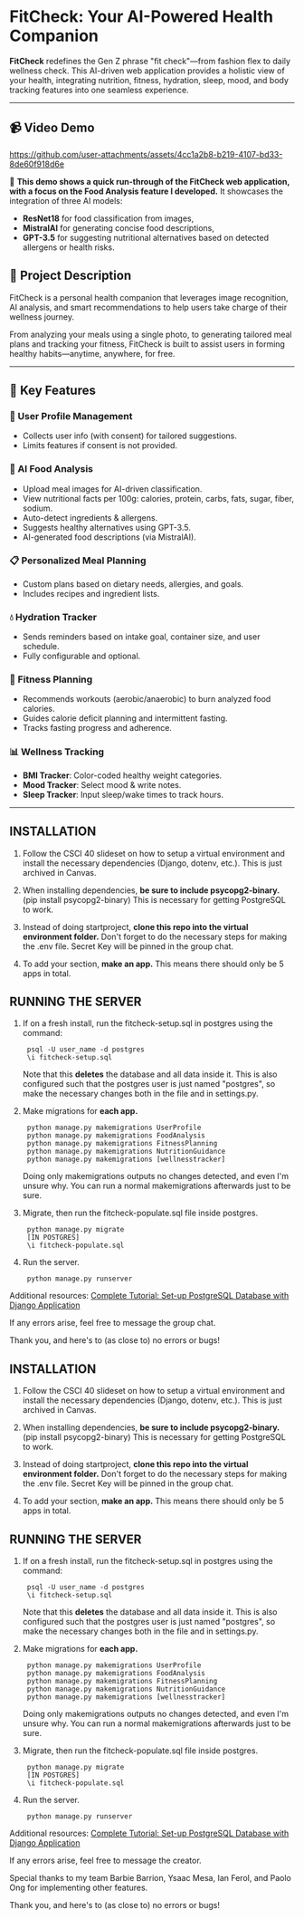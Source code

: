 # FitCheck: Your AI-Powered Health Companion

**FitCheck** redefines the Gen Z phrase "fit check"—from fashion flex to daily wellness check. This AI-driven web application provides a holistic view of your health, integrating nutrition, fitness, hydration, sleep, mood, and body tracking features into one seamless experience.

---
## 📹 Video Demo

https://github.com/user-attachments/assets/4cc1a2b8-b219-4107-bd33-8de60f918d6e

🎥 **This demo shows a quick run-through of the FitCheck web application, with a focus on the Food Analysis feature I developed.** It showcases the integration of three AI models:
- **ResNet18** for food classification from images,
- **MistralAI** for generating concise food descriptions,
- **GPT-3.5** for suggesting nutritional alternatives based on detected allergens or health risks.

## 🚀 Project Description

FitCheck is a personal health companion that leverages image recognition, AI analysis, and smart recommendations to help users take charge of their wellness journey.

From analyzing your meals using a single photo, to generating tailored meal plans and tracking your fitness, FitCheck is built to assist users in forming healthy habits—anytime, anywhere, for free.

---

## 🔑 Key Features

### 🧍 User Profile Management
- Collects user info (with consent) for tailored suggestions.
- Limits features if consent is not provided.

### 🍱 AI Food Analysis
- Upload meal images for AI-driven classification.
- View nutritional facts per 100g: calories, protein, carbs, fats, sugar, fiber, sodium.
- Auto-detect ingredients & allergens.
- Suggests healthy alternatives using GPT-3.5.
- AI-generated food descriptions (via MistralAI).

### 📋 Personalized Meal Planning
- Custom plans based on dietary needs, allergies, and goals.
- Includes recipes and ingredient lists.

### 💧 Hydration Tracker
- Sends reminders based on intake goal, container size, and user schedule.
- Fully configurable and optional.

### 🏃 Fitness Planning
- Recommends workouts (aerobic/anaerobic) to burn analyzed food calories.
- Guides calorie deficit planning and intermittent fasting.
- Tracks fasting progress and adherence.

### 📊 Wellness Tracking
- **BMI Tracker**: Color-coded healthy weight categories.
- **Mood Tracker**: Select mood & write notes.
- **Sleep Tracker**: Input sleep/wake times to track hours.

---

## INSTALLATION

1. Follow the CSCI 40 slideset on how to setup a virtual environment and install 
the necessary dependencies (Django, dotenv, etc.). This is just archived in Canvas.

2. When installing dependencies, **be sure to include psycopg2-binary.** (pip install psycopg2-binary)
This is necessary for getting PostgreSQL to work.

3. Instead of doing startproject, **clone this repo into the virtual environment folder.** Don't forget to do the necessary steps for making the .env file. Secret Key will be pinned in the group chat.

4. To add your section, **make an app.** This means there should only be 5 apps in total.

## RUNNING THE SERVER

1. If on a fresh install, run the fitcheck-setup.sql in postgres using the command:

        psql -U user_name -d postgres
        \i fitcheck-setup.sql
    
    Note that this **deletes** the database and all data inside it. This is also configured such that the postgres user is just named "postgres", so make the necessary changes both in the file and in settings.py.

3. Make migrations for **each app.**

        python manage.py makemigrations UserProfile
        python manage.py makemigrations FoodAnalysis
        python manage.py makemigrations FitnessPlanning
        python manage.py makemigrations NutritionGuidance
        python manage.py makemigrations [wellnesstracker]
    Doing only makemigrations outputs no changes detected, and even I'm unsure why. You can run a normal makemigrations afterwards just to be sure.

4. Migrate, then run the fitcheck-populate.sql file inside postgres.

        python manage.py migrate
        [IN POSTGRES]
        \i fitcheck-populate.sql
5. Run the server.

        python manage.py runserver


Additional resources:
[Complete Tutorial: Set-up PostgreSQL Database with Django Application](https://medium.com/django-unleashed/complete-tutorial-set-up-postgresql-database-with-django-application-d9e789ffa384)

If any errors arise, feel free to message the group chat.

Thank you, and here's to (as close to) no errors or bugs!


## INSTALLATION

1. Follow the CSCI 40 slideset on how to setup a virtual environment and install 
the necessary dependencies (Django, dotenv, etc.). This is just archived in Canvas.

2. When installing dependencies, **be sure to include psycopg2-binary.** (pip install psycopg2-binary)
This is necessary for getting PostgreSQL to work.

3. Instead of doing startproject, **clone this repo into the virtual environment folder.** Don't forget to do the necessary steps for making the .env file. Secret Key will be pinned in the group chat.

4. To add your section, **make an app.** This means there should only be 5 apps in total.

## RUNNING THE SERVER

1. If on a fresh install, run the fitcheck-setup.sql in postgres using the command:

        psql -U user_name -d postgres
        \i fitcheck-setup.sql
    
    Note that this **deletes** the database and all data inside it. This is also configured such that the postgres user is just named "postgres", so make the necessary changes both in the file and in settings.py.

3. Make migrations for **each app.**

        python manage.py makemigrations UserProfile
        python manage.py makemigrations FoodAnalysis
        python manage.py makemigrations FitnessPlanning
        python manage.py makemigrations NutritionGuidance
        python manage.py makemigrations [wellnesstracker]
    Doing only makemigrations outputs no changes detected, and even I'm unsure why. You can run a normal makemigrations afterwards just to be sure.

4. Migrate, then run the fitcheck-populate.sql file inside postgres.

        python manage.py migrate
        [IN POSTGRES]
        \i fitcheck-populate.sql
5. Run the server.

        python manage.py runserver


Additional resources:
[Complete Tutorial: Set-up PostgreSQL Database with Django Application](https://medium.com/django-unleashed/complete-tutorial-set-up-postgresql-database-with-django-application-d9e789ffa384)

If any errors arise, feel free to message the creator.

Special thanks to my team Barbie Barrion, Ysaac Mesa, Ian Ferol, and Paolo Ong for implementing other features.

Thank you, and here's to (as close to) no errors or bugs!
